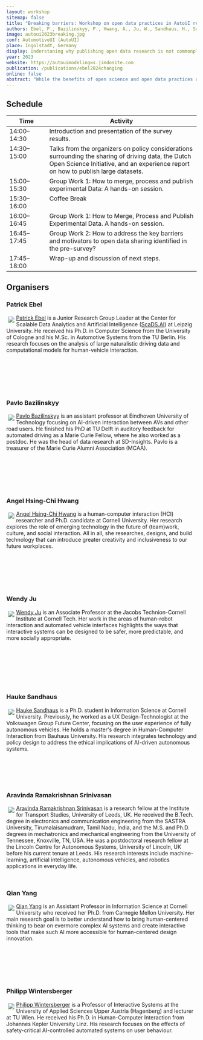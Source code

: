 ```yaml
---
layout: workshop
sitemap: false
title: "Breaking barriers: Workshop on open data practices in AutoUI research"
authors: Ebel, P., Bazilinskyy, P., Hwang, A., Ju, W., Sandhaus, H., Srinivasan, A., Yang, Q., Wintersberger, P.
image: autoui2023breaking.jpg
conf: AutomotiveUI (AutoUI)
place: Ingolstadt, Germany
display: Understaning why publishing open data research is not commonplace in automotive
year: 2023
website: https://autouimodelingws.jimdosite.com
publication: /publications/ebel2024changing
online: false
abstract: "While the benefits of open science and open data practices are well understood, experimental data sharing is still uncommon in the AutoUI community. The goal of this workshop is to address the current lack of data sharing practices and to promote a culture of openness. By discussing barriers to data sharing, defining best practices, and exploring open data formats, we aim to foster collaboration, improve data quality, and promote transparency. Special interest groups will be formed to identify parameter sets for recur- ring research topics, so that data collected in different individual studies can be used to generate insights beyond the results of the individual studies. Join us at this workshop to help democratize knowledge and advance research in the AutoUI community."
---
```

## Schedule
<style>
table td {
    vertical-align: top;
}
table th:first-of-type {
    width: 10%;
    min-width: 90px;
}
table th:nth-of-type(2) {
    width: 90%;
}
</style>
| Time  | Activity  |
|---    |---    |
| 14:00–14:30   | Introduction and presentation of the survey results.  |
| 14:30–15:00   | Talks from the organizers on policy considerations surrounding the sharing of driving data, the Dutch Open Science Initiative, and an experience report on how to publish large datasets.     |
| 15:00–15:30   | Group Work 1: How to merge, process and publish experimental Data: A hands-on session.    |
| 15:30–16:00   | Coffee Break  |
| 16:00–16:45   | Group Work 1: How to Merge, Process and Publish Experimental Data. A hands-on session.    |
| 16:45–17:45   | Group Work 2: How to address the key barriers and motivators to open data sharing identified in the pre-survey?   |
| 17:45–18:00   | Wrap-up and discussion of next steps.     |

## Organisers
### Patrick Ebel
<img src="{{ site.url }}{{ site.baseurl }}/workshops/autoui2023breaking_patrick.jpg" style="max-width: 200px; float: left; margin: 5px;"/><span style="display: block; min-height: 200px"><a href="https://twitter.com/patebel94">Patrick Ebel</a> is a Junior Research Group Leader at the Center for Scalable Data Analytics and Artificial Intelligence (<a href="https://scads.ai/">ScaDS.AI</a>) at Leipzig University. He received his Ph.D. in Computer Science from the University of Cologne and his M.Sc. in Automotive Systems from the TU Berlin. His research focuses on the analysis of large naturalistic driving data and computational models for human-vehicle interaction.</span>

### Pavlo Bazilinskyy
<img src="{{ site.url }}{{ site.baseurl }}/workshops/autoui2023breaking_pavlo.jpg" style="max-width: 200px; float: left; margin: 5px;"/><span style="display: block; min-height: 200px"><a href="https://bazilinskyy.github.io">Pavlo Bazilinskyy</a> is an assistant professor at Eindhoven University of Technology focusing on AI-driven interaction between AVs and other road users. He finished his PhD at TU Delft in auditory feedback for automated driving as a Marie Curie Fellow, where he also worked as a postdoc. He was the head of data research at SD-Insights. Pavlo is a treasurer of the Marie Curie Alumni Association (MCAA).

### Angel Hsing-Chi Hwang
<img src="{{ site.url }}{{ site.baseurl }}/workshops/autoui2023breaking_angel.jpg" style="max-width: 200px; float: left; margin: 5px;"/><span style="display: block; min-height: 200px"><a href="https://angelhwang.github.io">Angel Hsing-Chi Hwang</a> is a human-computer interaction (HCI) researcher and Ph.D. candidate at Cornell University. Her research explores the role of emerging technology in the future of (team)work, culture, and social interaction. All in all, she researches, designs, and build technology that can introduce greater creativity and inclusiveness to our future workplaces.

### Wendy Ju
<img src="{{ site.url }}{{ site.baseurl }}/workshops/autoui2023breaking_wendy.jpg" style="max-width: 200px; float: left; margin: 5px;"/><span style="display: block; min-height: 200px"><a href="https://www.wendyju.com">Wendy Ju</a> is an Associate Professor at the Jacobs Technion-Cornell Institute at Cornell Tech. Her work in the areas of human-robot interaction and automated vehicle interfaces highlights the ways that interactive systems can be designed to be safer, more predictable, and more socially appropriate.

### Hauke Sandhaus
<img src="{{ site.url }}{{ site.baseurl }}/workshops/autoui2023breaking_hauke.jpg" style="max-width: 200px; float: left; margin: 5px;"/><span style="display: block; min-height: 200px"><a href="http://haukesand.github.io">Hauke Sandhaus</a> is a Ph.D. student in Information Science at Cornell University. Previously, he worked as a UX Design-Technologist at the Volkswagen Group Future Center, focusing on the user experience of fully autonomous vehicles. He holds a master's degree in Human-Computer Interaction from Bauhaus University. His research integrates technology and policy design to address the ethical implications of AI-driven autonomous systems.

### Aravinda Ramakrishnan Srinivasan
<img src="{{ site.url }}{{ site.baseurl }}/workshops/autoui2023breaking_aravinda.jpg" style="max-width: 200px; float: left; margin: 5px;"/><span style="display: block; min-height: 200px"><a href="https://tinyurl.com/drsark">Aravinda Ramakrishnan Srinivasan</a> is a research fellow at the Institute for Transport Studies, University of Leeds, UK. He received the B.Tech. degree in electronics and communication engineering from the SASTRA University, Tirumalaisamudram, Tamil Nadu, India, and the M.S. and Ph.D. degrees in mechatronics and mechanical engineering from the University of Tennessee, Knoxville, TN, USA. He was a postdoctoral research fellow at the Lincoln Centre for Autonomous Systems, University of Lincoln, UK before his current tenure at Leeds. His research interests include machine-learning, artificial intelligence, autonomous vehicles, and robotics applications in everyday life.

### Qian Yang
<img src="{{ site.url }}{{ site.baseurl }}/workshops/autoui2023breaking_qian.jpg" style="max-width: 200px; float: left; margin: 5px;"/><span style="display: block; min-height: 200px"><a href="https://qianyang.co ">Qian Yang</a> is an Assistant Professor in Information Science at Cornell University who received her Ph.D. from Carnegie Mellon University. Her main research goal is to better understand how to bring human-centered thinking to bear on evermore complex AI systems and create interactive tools that make such AI more accessible for human-centered design innovation.

### Philipp Wintersberger
<img src="{{ site.url }}{{ site.baseurl }}/workshops/autoui2023breaking_philipp.jpg" style="max-width: 200px; float: left; margin: 5px;"/><span style="display: block; min-height: 200px"><a href="http://wintersberger.info">Philipp Wintersberger</a> is a Professor of Interactive Systems at the University of Applied Sciences Upper Austria (Hagenberg) and lecturer at TU Wien. He received his Ph.D. in Human-Computer Interaction from Johannes Kepler University Linz. His research focuses on the effects of safety-critical AI-controlled automated systems on user behaviour.
